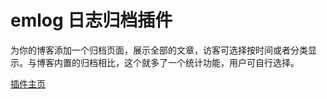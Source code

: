 emlog 日志归档插件
====================

为你的博客添加一个归档页面，展示全部的文章，访客可选择按时间或者分类显示。与博客内置的归档相比，这个就多了一个统计功能，用户可自行选择。

[插件主页](http://xiaosong.org/share/emlog-log-archiving-plug-in-released)
